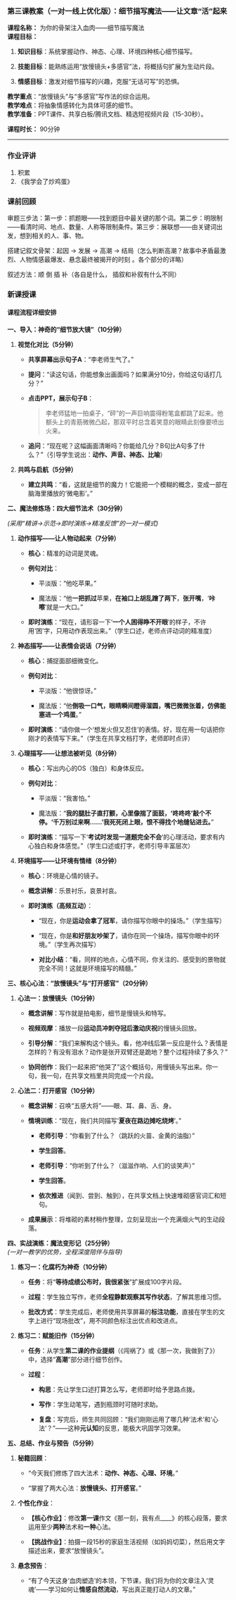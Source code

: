 ### **第三课教案（一对一线上优化版）：细节描写魔法——让文章“活”起来**

**课程名称：** 为你的骨架注入血肉——细节描写魔法  
**课程目标：**

1. **知识目标**：系统掌握动作、神态、心理、环境四种核心细节描写。
    
2. **技能目标**：能熟练运用“放慢镜头+多感官”法，将概括句扩展为生动片段。
    
3. **情感目标**：激发对细节描写的兴趣，克服“无话可写”的恐惧。
    

**教学重点**：“放慢镜头”与“多感官”写作法的综合运用。  
**教学难点**：将抽象情感转化为具体可感的细节。  
**教学准备**：PPT课件、共享白板/腾讯文档、精选短视频片段（15-30秒）。

**课程时长：** 90分钟

---
### 作业评讲

1. 积累
2. 《我学会了炒鸡蛋》




### 课前回顾

审题三步法：第一步：抓题眼——找到题目中最关键的那个词。第二步：明限制——看清时间、地点、数量、人称等限制条件。第三步：展联想——由关键词出发，想到相关的人、事、物。

搭建记叙文骨架：起因 → 发展 → 高潮 → 结局（怎么判断高潮？故事中矛盾最激烈、人物情感最爆发、悬念最终被揭开的时刻 。各个部分的详略）

叙述方法：顺 倒 插 补（各自是什么， 插叙和补叙有什么不同）


### 新课授课
#### **课程流程详细安排**

**一、导入：神奇的“细节放大镜”（10分钟）**

1. **视觉化对比（5分钟）**
    
    - **共享屏幕出示句子A**：“李老师生气了。”
        
    - **提问**：“读这句话，你能想象出画面吗？如果满分10分，你给这句话打几分？”
        
    - **点击PPT，展示句子B**：
        
        > 李老师猛地一拍桌子，“砰”的一声巨响震得粉笔盒都跳了起来。他额头上的青筋微微凸起，那双平时总含着笑意的眼睛此刻像要喷出火来。
        
    - **追问**：“现在呢？这幅画面清晰吗？你能给几分？B句比A句多了什么？”（引导学生说出：**动作、声音、神态、比喻**）
        
2. **共鸣与启航（5分钟）**
    
    - **建立共鸣**：“看，这就是细节的魔力！它能把一个模糊的概念，变成一部在脑海里播放的‘微电影’。”
        
        

**二、魔法修炼场：四大细节法术（30分钟）**  

_(采用“精讲→示范→即时演练→精准反馈”的一对一模式)_

1. **动作描写——让人物动起来（7分钟）**
    
    - **核心**：精准的动词是灵魂。
        
    - **例句对比**：
        
        - 平淡版：“他吃苹果。”
            
        - 魔法版：“他**一把抓过**苹果，**在袖口上胡乱蹭了两下**，**张开嘴**，‘**咔嚓**’就是一大口。”
            
    - **即时演练**：“现在，请形容一下‘**一个人困得睁不开眼**’的样子，不许用‘困’字，只用动作表现出来。”（学生口述，老师点评动词的精准度）
        
2. **神态描写——让表情会说话（7分钟）**
    
    - **核心**：捕捉面部细微变化。
        
    - **例句对比**：
        
        - 平淡版：“他很惊讶。”
            
        - 魔法版：“他**倒吸一口气，眼睛瞬间瞪得溜圆，嘴巴微微张着，仿佛能塞进一个鸡蛋**。”
            
    - **即时演练**：“请你做一个‘想发火但又忍住’的表情。好，现在用一句话把你刚才的表情写下来。”（学生在共享文档打字，老师即时点评）
        
3. **心理描写——让想法被听见（8分钟）**
    
    - **核心**：写出内心的OS（独白）和身体反应。
        
    - **例句对比**：
        
        - 平淡版：“我害怕。”
            
        - 魔法版：“**我的腿肚子直打颤，心里像揣了面鼓，‘咚咚咚’敲个不停。‘千万别过来啊……’我死死闭上眼，恨不得找个地缝钻进去。**”
            
    - **即时演练**：“描写一下‘**考试时发现一道题完全不会**’的心理活动，要求有内心独白和身体感觉。”（学生口述或打字，老师引导丰富层次）
        
4. **环境描写——让环境有情绪（8分钟）**
    
    - **核心**：环境是心情的镜子。
        
    - **概念讲解**：乐景衬乐，哀景衬哀。
        
    - **即时演练（高频互动）**：
        
        - “现在，你是**运动会拿了冠军**，请你描写你眼中的操场。”（学生描写）
            
        - “现在，你是**和好朋友吵架了**，请你在同一个操场，描写你眼中的环境。”（学生再次描写）
            
        - **对比小结**：“看，同样的地点，心情不同，你关注的、感受到的景物就完全不同！这就是环境描写的精髓。”
            

**三、核心心法：“放慢镜头”与“打开感官”（20分钟）**

1. **心法一：放慢镜头（10分钟）**
    
    - **概念讲解**：写作就是拍电影，细节是慢镜头和特写。
        
    - **视频观摩**：播放一段**运动员冲刺夺冠后激动庆祝**的慢镜头回放。
        
    - **引导分解**：“我们来解构这个镜头。看，他冲线后第一反应是什么？表情是怎样的？有没有泪水？动作是张开双臂还是跪地？整个过程持续了多久？”
        
    - **协同创作**：我们一起来把“他哭了”这个概括句，用慢镜头写出来。你一句，我一句，在共享文档里共同完成一个片段。
        
2. **心法二：打开感官（10分钟）**
    
    - **概念讲解**：召唤“五感大将”——眼、耳、鼻、舌、身。
        
    - **情境训练**：“现在，我们共同描写‘**夏夜在路边摊吃烧烤**’。”
        
        - **老师引导**：“你看到了什么？（跳跃的火苗、金黄的油脂）”
            
        - **学生回答**。
            
        - **老师引导**：“你听到了什么？（滋滋作响、人们的谈笑声）”
            
        - **学生回答**。
            
        - **依次推进**（闻到、尝到、触到），在共享文档上快速堆砌感官词汇和短句。
            
    - **成果展示**：将堆砌的素材稍作整理，立刻呈现出一个充满烟火气的生动段落。
        

**四、实战演练：魔法变形记（25分钟）**  
_(一对一教学的优势，全程深度陪伴与指导)_

1. **练习一：化腐朽为神奇（10分钟）**
    
    - **任务**：将“**等待成绩公布时，我很紧张**”扩展成100字片段。
        
    - **过程**：学生独立写作，老师**全程静默观察其写作状态**，了解其思维习惯。
        
    - **批改方式**：学生完成后，老师使用共享屏幕的**标注功能**，直接在学生的文字上进行“现场批改”，用不同颜色标注出优点和改进点。
        
2. **练习二：赋能旧作（15分钟）**
    
    - **任务**：从学生**第二课的作业提纲**（《闯祸了》或《那一次，我做到了》）中，选择“**高潮**”部分进行细节创作。
        
    - **过程**：
        
        - **构思**：先让学生口述打算怎么写，老师即时给予思路点拨。
            
        - **写作**：学生动笔写，遇到瓶颈时可随时求助。
            
        - **复盘**：写完后，师生共同回顾：“我们刚刚运用了哪几种‘法术’和‘心法’？”——这种**元认知**的反思，能极大巩固学习效果。
            

**五、总结、作业与预告（5分钟）**

1. **秘籍回顾**：
    
    - “今天我们修炼了四大法术：**动作、神态、心理、环境**。”
        
    - “掌握了两大心法：**放慢镜头、打开感官**。”
        
2. **个性化作业**：
    
    - **【核心作业】**：修改**第一课**作文《那一刻，我有点____》的核心段落，要求运用至少**两种**法术和**一种**心法。
        
    - **【挑战作业】**：拍摄一段15秒的家庭生活视频（如妈妈切菜），然后用文字描述出来，要求“放慢镜头”。
        
3. **悬念预告**：
    
    - “有了今天这身‘血肉塑造’的本领，下节课，我们将为你的文章注入‘灵魂’——学习如何让**情感自然流动**，写出真正能打动人的文章。”